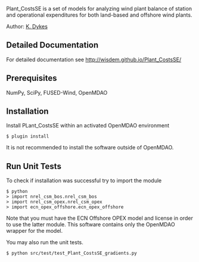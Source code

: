 Plant_CostsSE is a set of models for analyzing wind plant balance of station and operational expenditures for both land-based and offshore wind plants.

Author: [K. Dykes](mailto:katherine.dykes@nrel.gov)

## Detailed Documentation

For detailed documentation see <http://wisdem.github.io/Plant_CostsSE/>

## Prerequisites

NumPy, SciPy, FUSED-Wind, OpenMDAO

## Installation

Install PLant_CostsSE within an activated OpenMDAO environment

	$ plugin install

It is not recommended to install the software outside of OpenMDAO.

## Run Unit Tests

To check if installation was successful try to import the module

	$ python
	> import nrel_csm_bos.nrel_csm_bos
	> import nrel_csm_opex.nrel_csm_opex
	> import ecn_opex_offshore.ecn_opex_offshore

Note that you must have the ECN Offshore OPEX model and license in order to use the latter module.  This software contains only the OpenMDAO wrapper for the model.

You may also run the unit tests.

	$ python src/test/test_Plant_CostsSE_gradients.py

